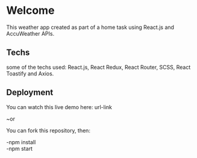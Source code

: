 # Welcome

This weather app created as part of a home task using React.js and AccuWeather APIs.

## Techs

some of the techs used: React.js, React Redux, React Router, SCSS, React Toastify and Axios.

## Deployment

You can watch this live demo here: url-link

~or

You can fork this repository, then:

-npm install
<br/>
-npm start
